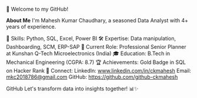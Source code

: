 👋 Welcome to my GitHub!

**About Me**
I'm Mahesh Kumar Chaudhary, a seasoned Data Analyst with 4+ years of experience. 

🚀 Skills: Python, SQL, Excel, Power BI 
🛠️ Expertise: Data manipulation, Dashboarding, SCM, ERP-SAP 
💼 Current Role: Professional Senior Planner at Kunshan Q-Tech Microelectronics (India) 
🎓 Education: B.Tech in Mechanical Engineering (CGPA: 8.7) 
🏆 Achievements: Gold Badge in SQL on Hacker Rank 
🔗 Connect: 
LinkedIn: www.linkedin.com/in/ckmahesh
Email: mkc2018786@gmail.com
GitHub: https://github.com/github-ckmahesh

GitHub Let's transform data into insights together! 📊✨
